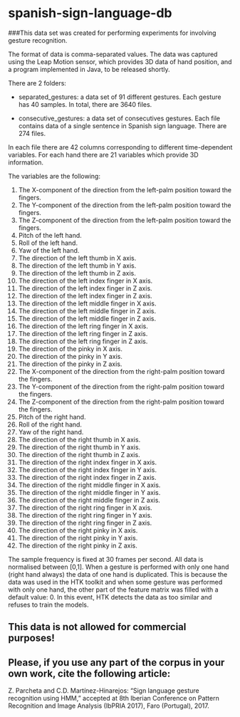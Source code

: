 # spanish-sign-language-db

###This data set was created for performing experiments for involving gesture recognition.

The format of data is comma-separated values. The data was captured using the Leap Motion sensor, which provides 3D data of hand position, and a program implemented in Java, to be released shortly.

There are 2 folders: 
- separated_gestures: a data set of 91 different gestures. Each gesture has 40 samples. In total, there are 3640 files.

- consecutive_gestures: a data set of consecutives gestures. Each file contains data of a single sentence in Spanish sign language. There are 274 files. 

In each file there are 42 columns corresponding to different time-dependent variables. For each hand there are 21 variables which provide 3D information. 

The variables are the following:
  1. The X-component of the direction from the left-palm position toward the fingers. 
  2. The Y-component of the direction from the left-palm position toward the fingers.
  3. The Z-component of the direction from the left-palm position toward the fingers.
  4. Pitch of the left hand.
  5. Roll of the left hand.
  6. Yaw of the left hand.
  7. The direction of the left thumb in X axis.
  8. The direction of the left thumb in Y axis.
  9. The direction of the left thumb in Z axis.
  10. The direction of the left index finger in X axis.
  11. The direction of the left index finger in Z axis.
  12. The direction of the left index finger in Z axis.
  13. The direction of the left middle finger in X axis.
  14. The direction of the left middle finger in Z axis.
  15. The direction of the left middle finger in Z axis.
  16. The direction of the left ring finger in X axis.
  17. The direction of the left ring finger in Z axis.
  18. The direction of the left ring finger in Z axis.
  19. The direction of the pinky in X axis.
  20. The direction of the pinky in Y axis.
  21. The direction of the pinky in Z axis.
  22. The X-component of the direction from the right-palm position toward the fingers. 
  23. The Y-component of the direction from the right-palm position toward the fingers.
  24. The Z-component of the direction from the right-palm position toward the fingers.
  25. Pitch of the right hand.
  26. Roll of the right hand.
  27. Yaw of the right hand.
  28. The direction of the right thumb in X axis.
  29. The direction of the right thumb in Y axis.
  30. The direction of the right thumb in Z axis.
  31. The direction of the right index finger in X axis.
  32. The direction of the right index finger in Y axis.
  33. The direction of the right index finger in Z axis.
  34. The direction of the right middle finger in X axis.
  35. The direction of the right middle finger in Y axis.
  36. The direction of the right middle finger in Z axis.
  37. The direction of the right ring finger in X axis.
  38. The direction of the right ring finger in Y axis.
  39. The direction of the right ring finger in Z axis.
  40. The direction of the right pinky in X axis.
  41. The direction of the right pinky in Y axis.
  42. The direction of the right pinky in Z axis.
  
The sample frequency is fixed at 30 frames per second. All data is normalised between [0,1]. When a gesture is performed with only one hand (right hand always) the data of one hand is duplicated. This is because the data was used in the HTK toolkit and when some gesture was performed with only one hand, the other part of the feature matrix was filled with a default value: 0. In this event, HTK detects the data as too similar and refuses to train the models.


## This data is not allowed for commercial purposes! 
## Please, if you use any part of the corpus in your own work, cite the following article:
Z. Parcheta and C.D. Martínez-Hinarejos: “Sign language gesture recognition using HMM,” accepted at 8th Iberian Conference on Pattern Recognition and Image Analysis (IbPRIA 2017), Faro (Portugal), 2017.

